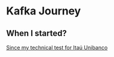 # Kafka Journey

## When I started?

[Since my technical test for Itaú Unibanco](https://github.com/mcruzdev/kafkamoon-api)
